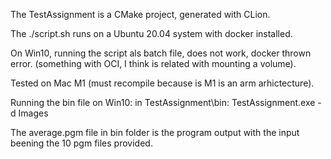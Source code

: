 
The TestAssignment is a CMake project, generated with CLion.

The ./script.sh runs on a Ubuntu 20.04 system with docker installed.

On Win10, running the script als batch file, does not work, docker thrown error. (something with OCI, I think is related with mounting a volume).

Tested on Mac M1 (must recompile because is M1 is an arm arhictecture).

Running the bin file on Win10:
 in TestAssignment\bin: TestAssignment.exe -d Images

The average.pgm file in bin folder is the program output with the input beening the 10 pgm files provided.
